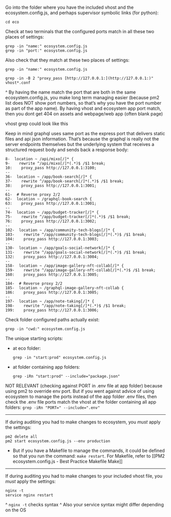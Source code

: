 Go into the folder where you have the included vhost and the ecosystem.config.js, and perhaps supervisor symbolic links (for python):

```
cd eco
```

Check at two terminals that the configured ports match in all these two places of settings:
```
grep -in "name:" ecosystem.config.js
grep -in "port:" ecosystem.config.js
```

Also check that they match at these two places of settings:
```
grep -in "name:" ecosystem.config.js

grep -in -B 2 "proxy_pass [http://127.0.0.1:](http://127.0.0.1:)" vhost*.conf
```

^ By having the name match the port that are both in the same ecosystem.config.js, you make long term managing easier (because pm2 list does NOT show port numbers, so that’s why you have the port number as part of the app name). By having vhost and ecosystem app port match, then you dont get 404 on assets and webpage/web app (often blank page)

vhost grep could look like this

Keep in mind graphql uses same port as the express port that delivers static files and api json information. That’s because the graphql is really not the server endpoints themselves but the underlying system that receives a structured request body and sends back a response body:

```
8-  location ~ /api/mixo[/]* {  
9-    rewrite ^/api/mixo[/]*(.*)$ /$1 break;  
10:    proxy_pass http://127.0.0.1:3100;  
--  
36-  location ~ /app/book-search[/]* {  
37-    rewrite ^/app/book-search[/]*(.*)$ /$1 break;  
38:    proxy_pass http://127.0.0.1:3001;  
--  
61-  # Reverse proxy 2/2  
62-  location ~ /graphql-book-search {  
63:    proxy_pass http://127.0.0.1:3001;  
--  
74-  location ~ /app/budget-tracker[/]* {  
75-    rewrite ^/app/budget-tracker[/]*(.*)$ /$1 break;  
76:    proxy_pass http://127.0.0.1:3002;  
--  
102-  location ~ /app/community-tech-blogs[/]* {  
103-    rewrite ^/app/community-tech-blogs[/]*(.*)$ /$1 break;  
104:    proxy_pass http://127.0.0.1:3003;  
--  
130-  location ~ /app/goals-social-network[/]* {  
131-    rewrite ^/app/goals-social-network[/]*(.*)$ /$1 break;  
132:    proxy_pass http://127.0.0.1:3004;  
--  
158-  location ~ /app/image-gallery-nft-collab[/]* {  
159-    rewrite ^/app/image-gallery-nft-collab[/]*(.*)$ /$1 break;  
160:    proxy_pass http://127.0.0.1:3005;  
--  
184-  # Reverse proxy 2/2  
185-  location ~ /graphql-image-gallery-nft-collab {  
186:    proxy_pass http://127.0.0.1:3005;  
--  
197-  location ~ /app/note-taking[/]* {  
198-    rewrite ^/app/note-taking[/]*(.*)$ /$1 break;  
199:    proxy_pass http://127.0.0.1:3006;
```

Check folder configured paths actually exist:
```
grep -in "cwd:" ecosystem.config.js
```

The unique starting scripts:
- at eco folder:
	```
	grep -in "start:prod" ecosystem.config.js
	```
- at folder containing app folders:
	```
	grep -iRn "start:prod" --include="package.json"
	```


NOT RELEVANT (checking against PORT in .env file at app folder) because using pm2 to override env port. But if you went against advice of using ecosystem to manage the ports instead of the app folder .env files, then check the .env file ports match the vhost at the folder containing all app folders: `grep -iRn "PORT=" --include=".env"`

---

If during auditing you had to make changes to ecosystem, you *must* apply the settings:
```
pm2 delete all
pm2 start ecosystem.config.js --env production
```

- But if you have a Makefile to manage the commands, it could be defined so that you run the command: `make restart`. For Makefile, refer to [[PM2 ecosystem.config.js - Best Practice Makefile Make]]

---

If during auditing you had to make changes to your included vhost file, you *must* apply the settings:
```
nginx -t
service nginx restart
```
^ `nginx -t` checks syntax
^ Also your service syntax might differ depending on the OS
